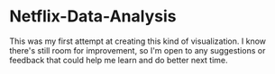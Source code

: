 # Netflix-Data-Analysis
This was my first attempt at creating this kind of visualization.
I know there's still room for improvement, so I'm open to any suggestions or feedback
that could help me learn and do better next time. 
